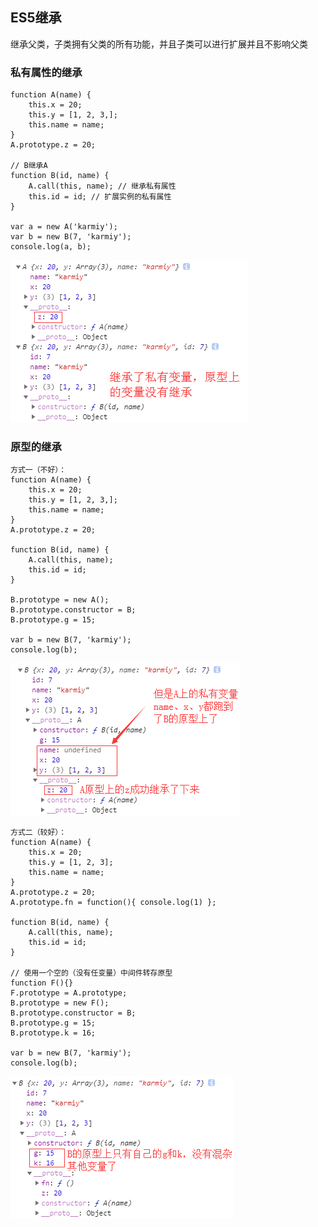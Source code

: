 ## ES5继承

继承父类，子类拥有父类的所有功能，并且子类可以进行扩展并且不影响父类

### 私有属性的继承

    function A(name) {
        this.x = 20;
        this.y = [1, 2, 3,];
        this.name = name;
    }
    A.prototype.z = 20;
    
    // B继承A
    function B(id, name) {
        A.call(this, name); // 继承私有属性
        this.id = id; // 扩展实例的私有属性
    }
    
    var a = new A('karmiy');
    var b = new B(7, 'karmiy');
    console.log(a, b);
    
![Alt text](./imgs/30-01.png) 

### 原型的继承

    方式一（不好）：
    function A(name) {
        this.x = 20;
        this.y = [1, 2, 3,];
        this.name = name;
    }
    A.prototype.z = 20;
    
    function B(id, name) {
        A.call(this, name);
        this.id = id;
    }
    
    B.prototype = new A();
    B.prototype.constructor = B;
    B.prototype.g = 15;
    
    var b = new B(7, 'karmiy');
    console.log(b);

![Alt text](./imgs/30-02.png) 

    方式二（较好）：
    function A(name) {
        this.x = 20;
        this.y = [1, 2, 3];
        this.name = name;
    }
    A.prototype.z = 20;
    A.prototype.fn = function(){ console.log(1) };
    
    function B(id, name) {
        A.call(this, name);
        this.id = id;
    }
    
    // 使用一个空的（没有任变量）中间件转存原型
    function F(){}
    F.prototype = A.prototype;
    B.prototype = new F();
    B.prototype.constructor = B;
    B.prototype.g = 15;
    B.prototype.k = 16;
    
    var b = new B(7, 'karmiy');
    console.log(b);
    
![Alt text](./imgs/30-03.png) 